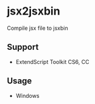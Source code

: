 ﻿# jsx2jsxbin
Compile jsx file to jsxbin

## Support
- ExtendScript Toolkit CS6, CC

## Usage
- Windows